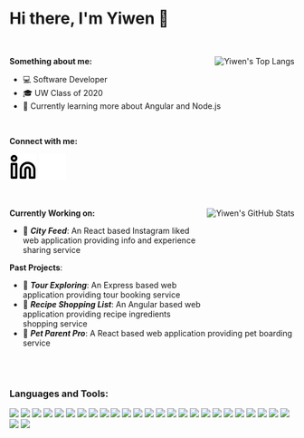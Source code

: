 # Hi there, I'm Yiwen 👋 

<br />

**Something about me:** <img align="right" class="img" alt="Yiwen's Top Langs" src="https://github-readme-stats.vercel.app/api/top-langs/?username=Yiwen-M&theme=radical&layout=compact" />

- 💻 Software Developer
- 🎓 UW Class of 2020
- 📙 Currently learning more about Angular and Node.js

<br />

**Connect with me:** 

[![website](./img/linkedin-light.svg)](https://www.linkedin.com/in/yiwen-ma/#gh-light-mode-only)
[![website](./img/linkedin-dark.svg)](https://www.linkedin.com/in/yiwen-ma/#gh-dark-mode-only)

<br />

**Currently Working on:** <img align="right" alt="Yiwen's GitHub Stats" src="https://github-readme-stats.vercel.app/api?username=Yiwen-M&show_icons=true&hide_rank=true&theme=radical" style="height:200px;" />
- 🎪 ***City Feed***: An React based Instagram liked web application providing info and experience sharing service

**Past Projects**:

- 🚂 ***Tour Exploring***: An Express based web application providing tour booking service
- 🍔 ***Recipe Shopping List***: An Angular based web application providing recipe ingredients shopping service
- 🧸 ***Pet Parent Pro***: A React based web application providing pet boarding service

<br />
<br />

### Languages and Tools:

<img src="https://img.shields.io/badge/java-%23ED8B00.svg?style=for-the-badge&logo=java&logoColor=white"> <img src="https://img.shields.io/badge/javascript-%23323330.svg?style=for-the-badge&logo=javascript&logoColor=%23F7DF1E"> <img src="https://img.shields.io/badge/typescript-%23007ACC.svg?style=for-the-badge&logo=typescript&logoColor=white"> <img src="https://img.shields.io/badge/swift-F54A2A?style=for-the-badge&logo=swift&logoColor=white"> <img src="https://img.shields.io/badge/react-%2320232a.svg?style=for-the-badge&logo=react&logoColor=%2361DAFB"> <img src="https://img.shields.io/badge/redux-%23593d88.svg?style=for-the-badge&logo=redux&logoColor=white"> <img src="https://img.shields.io/badge/angular-%23DD0031.svg?style=for-the-badge&logo=angular&logoColor=white"> <img src ="https://img.shields.io/badge/html5-%23E34F26.svg?style=for-the-badge&logo=html5&logoColor=white"> <img src ="https://img.shields.io/badge/css3-%231572B6.svg?style=for-the-badge&logo=css3&logoColor=white"> <img src="https://img.shields.io/badge/iOS-000000?style=for-the-badge&logo=ios&logoColor=white"> <img src="https://img.shields.io/badge/Flutter-%2302569B.svg?style=for-the-badge&logo=Flutter&logoColor=white"> <img src="https://img.shields.io/badge/react_native-%2320232a.svg?style=for-the-badge&logo=react&logoColor=%2361DAFB"> <img src="https://img.shields.io/badge/Android-3DDC84?style=for-the-badge&logo=android&logoColor=white"> <img src="https://img.shields.io/badge/node.js-6DA55F?style=for-the-badge&logo=node.js&logoColor=white"> <img src="https://img.shields.io/badge/nestjs-%23E0234E.svg?style=for-the-badge&logo=nestjs&logoColor=white"> <img src="https://img.shields.io/badge/-AntDesign-%230170FE?style=for-the-badge&logo=ant-design&logoColor=white"> <img src="https://img.shields.io/badge/bootstrap-%23563D7C.svg?style=for-the-badge&logo=bootstrap&logoColor=white"> <img src="https://img.shields.io/badge/spring-%236DB33F.svg?style=for-the-badge&logo=spring&logoColor=white"> <img src="https://img.shields.io/badge/express.js-%23404d59.svg?style=for-the-badge&logo=express&logoColor=%2361DAFB"> <img src="https://img.shields.io/badge/-ElasticSearch-005571?style=for-the-badge&logo=elasticsearch"> <img src="https://img.shields.io/badge/mysql-%2300f.svg?style=for-the-badge&logo=mysql&logoColor=white"> <img src="https://img.shields.io/badge/MongoDB-%234ea94b.svg?style=for-the-badge&logo=mongodb&logoColor=white"> <img src="https://img.shields.io/badge/AWS-%23FF9900.svg?style=for-the-badge&logo=amazon-aws&logoColor=white"> <img src="https://img.shields.io/badge/azure-%230072C6.svg?style=for-the-badge&logo=microsoftazure&logoColor=white"> <img src="https://img.shields.io/badge/GoogleCloud-%234285F4.svg?style=for-the-badge&logo=google-cloud&logoColor=white"> <img src="https://img.shields.io/badge/git-%23F05033.svg?style=for-the-badge&logo=git&logoColor=white"> <img src="https://img.shields.io/badge/jira-%230A0FFF.svg?style=for-the-badge&logo=jira&logoColor=white"> 


[linkedin]: https://www.linkedin.com/in/yiwen-ma


